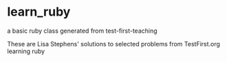 learn_ruby
==========

a basic ruby class generated from test-first-teaching

These are Lisa Stephens' solutions to selected problems from TestFirst.org learning ruby

